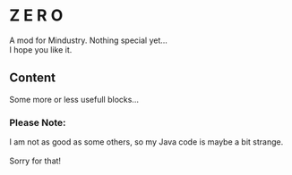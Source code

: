# Z E R O
A mod for Mindustry. Nothing special yet... <br>
I hope you like it. 
## Content
Some more or less usefull blocks...
### Please Note:
I am not as good as some others, so my Java code is maybe a bit strange. <br><br> Sorry for that!
